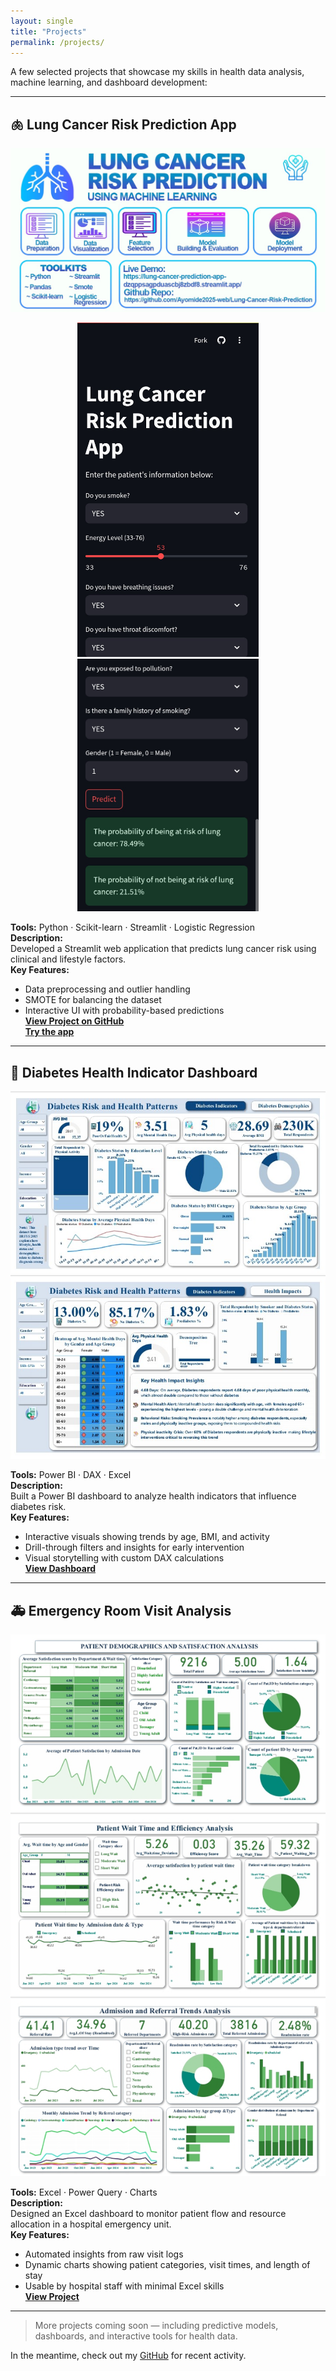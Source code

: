 ```yaml
---
layout: single
title: "Projects"
permalink: /projects/
---
```


A few selected projects that showcase my skills in health data analysis, machine learning, and dashboard development:

---

## 🫁 Lung Cancer Risk Prediction App

<p align="center">
  <img src="/assets/lung.jpg" width="600">
</p>

<p align="center">
  <img src="/assets/lungg.jpg" width="290">
  <img src="/assets/lunggg.jpg" width="290">
</p>

**Tools:** Python · Scikit-learn · Streamlit · Logistic Regression  
**Description:**  
Developed a Streamlit web application that predicts lung cancer risk using clinical and lifestyle factors.  
**Key Features:**  
- Data preprocessing and outlier handling  
- SMOTE for balancing the dataset  
- Interactive UI with probability-based predictions  
**[View Project on GitHub](https://github.com/Ayomide2025-web/Lung-Cancer-Risk-Prediction/)**  
**[Try the app](https://lung-cancer-prediction-app-dzqppsagpduascbj8zbdf8.streamlit.app/)**

---

## 💉 Diabetes Health Indicator Dashboard

<p align="center">
  <img src="/assets/diabetes.jpg" width="600">
</p>

**Tools:** Power BI · DAX · Excel  
**Description:**  
Built a Power BI dashboard to analyze health indicators that influence diabetes risk.  
**Key Features:**  
- Interactive visuals showing trends by age, BMI, and activity  
- Drill-through filters and insights for early intervention  
- Visual storytelling with custom DAX calculations  
**[View Dashboard](https://github.com/Ayomide2025-web/Diabetes-health-dashboard/)**

---

## 🚑 Emergency Room Visit Analysis

<p align="center">
  <img src="/assets/patients.jpg" width="600">
</p>

**Tools:** Excel · Power Query · Charts  
**Description:**  
Designed an Excel dashboard to monitor patient flow and resource allocation in a hospital emergency unit.  
**Key Features:**  
- Automated insights from raw visit logs  
- Dynamic charts showing patient categories, visit times, and length of stay  
- Usable by hospital staff with minimal Excel skills  
**[View Project](https://github.com/Ayomide2025-web/Hospital-Emergency-Room-ER-Analysis/)**

---

> More projects coming soon — including predictive models, dashboards, and interactive tools for health data.

In the meantime, check out my [GitHub](https://github.com/Ayomide2025-web) for recent activity.
